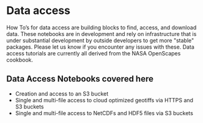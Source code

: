 # Data access

How To’s for data access are building blocks to find, access, and download data. These notebooks are 
in development and rely on infrastructure that is under substantial development by 
outside developers to get more "stable" packages. Please let us know if you encounter 
any issues with these. Data access tutorials are currently all derived from the NASA OpenScapes cookbook.

## Data Access Notebooks covered here
* Creation and access to an S3 bucket
* Single and multi-file access to cloud optimized geotiffs via HTTPS and S3 buckets
* Single and multi-file access to NetCDFs and HDF5 files via S3 buckets
